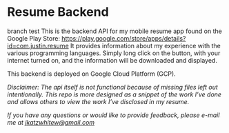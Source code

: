 ﻿# Resume Backend
branch test
This is the backend API for my mobile resume app found on the Google Play Store: https://play.google.com/store/apps/details?id=com.justin.resume It provides information about my experience with the various programming languages. Simply long click on the button, with your internet turned on, and the information will be downloaded and displayed.

This backend is deployed on Google Cloud Platform (GCP). 

*Disclaimer: The api itself is not functional because of missing files left out intentionally. This repo is more designed as a snippet of the work I’ve done and allows others to view the work I’ve disclosed in my resume.*

*If you have any questions or would like to provide feedback, please e-mail me at jkatzwhitew@gmail.com*

